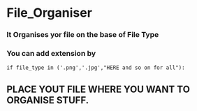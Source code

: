 # File_Organiser

### It Organises yor file on the base of File Type 

### You can add extension by 
```
if file_type in ('.png','.jpg',"HERE and so on for all"): 
```

## PLACE YOUT FILE WHERE YOU WANT TO ORGANISE STUFF.

